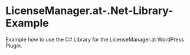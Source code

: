 # LicenseManager.at-.Net-Library-Example
 Example how to use the C# Library for the LicenseManager.at WordPress Plugin.
